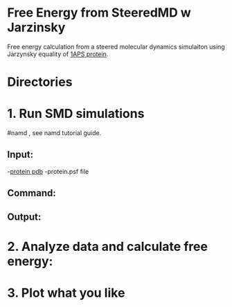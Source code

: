 # Free Energy from SteeredMD w Jarzinsky
Free energy calculation from a steered molecular dynamics simulaiton using Jarzynsky equality of [1APS protein](https://www.rcsb.org/structure/1APS "1APS pdb").

# Directories

# 1. Run SMD simulations

#namd
, see namd tutorial guide.

## Input:
-[protein pdb](https://www.rcsb.org/structure/1APS "1APS pdb")
-protein.psf file  
## Command:

## Output:

# 2. Analyze data and calculate free energy:


# 3. Plot what you like
